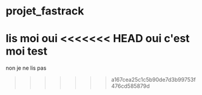 # projet_fastrack
lis moi
oui
<<<<<<< HEAD
oui c'est moi
test
=======
non je ne lis pas
>>>>>>> a167cea25c1c5b90de7d3b99753f476cd585879d
